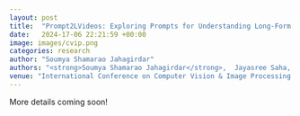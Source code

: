 ```yaml
---
layout: post
title:  "Prompt2LVideos: Exploring Prompts for Understanding Long-Form Multimodal Videos"
date:   2024-17-06 22:21:59 +00:00
image: images/cvip.png
categories: research
author: "Soumya Shamarao Jahagirdar"
authors: "<strong>Soumya Shamarao Jahagirdar</strong>,  Jayasree Saha, C. V. Jawahar "
venue: "International Conference on Computer Vision & Image Processing <strong> (CVIP) </strong>"
---
```

More details coming soon!

